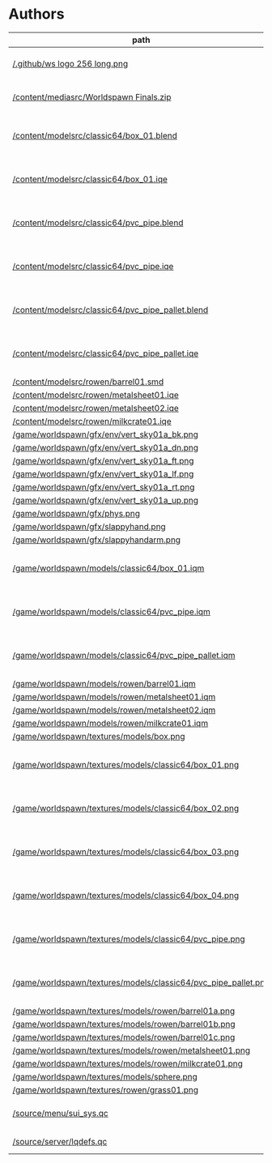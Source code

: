# Authors

| path | author | license | source |
|---|---|---|---|
| [/.github/ws logo 256 long.png](./.github/ws%20logo%20256%20long.png) | [Xan "Lithish" Farley](https://lithish.com/) | | |
| [/content/mediasrc/Worldspawn Finals.zip](./content/mediasrc/Worldspawn%20Finals.zip) | [Xan "Lithish" Farley](https://lithish.com/) | | |
| [/content/modelsrc/classic64/box_01.blend](./content/modelsrc/classic64/box_01.blend) | [craig snedeker](https://craigsnedeker.tumblr.com/) | [CC0](./contrib/CC0) | [Classic64 Lowpoly Asset Library](https://craigsnedeker.itch.io/classic64-asset-library) |
| [/content/modelsrc/classic64/box_01.iqe](./content/modelsrc/classic64/box_01.iqe) | [craig snedeker](https://craigsnedeker.tumblr.com/) | [CC0](./contrib/CC0) | [Classic64 Lowpoly Asset Library](https://craigsnedeker.itch.io/classic64-asset-library) |
| [/content/modelsrc/classic64/pvc_pipe.blend](./content/modelsrc/classic64/pvc_pipe.blend) | [craig snedeker](https://craigsnedeker.tumblr.com/) | [CC0](./contrib/CC0) | [Classic64 Lowpoly Asset Library](https://craigsnedeker.itch.io/classic64-asset-library) |
| [/content/modelsrc/classic64/pvc_pipe.iqe](./content/modelsrc/classic64/pvc_pipe.iqe) | [craig snedeker](https://craigsnedeker.tumblr.com/) | [CC0](./contrib/CC0) | [Classic64 Lowpoly Asset Library](https://craigsnedeker.itch.io/classic64-asset-library) |
| [/content/modelsrc/classic64/pvc_pipe_pallet.blend](./content/modelsrc/classic64/pvc_pipe_pallet.blend) | [craig snedeker](https://craigsnedeker.tumblr.com/) | [CC0](./contrib/CC0) | [Classic64 Lowpoly Asset Library](https://craigsnedeker.itch.io/classic64-asset-library) |
| [/content/modelsrc/classic64/pvc_pipe_pallet.iqe](./content/modelsrc/classic64/pvc_pipe_pallet.iqe) | [craig snedeker](https://craigsnedeker.tumblr.com/) | [CC0](./contrib/CC0) | [Classic64 Lowpoly Asset Library](https://craigsnedeker.itch.io/classic64-asset-library) |
| [/content/modelsrc/rowen/barrel01.smd](./content/modelsrc/rowen/barrel01.smd) | rowen d. | | |
| [/content/modelsrc/rowen/metalsheet01.iqe](./content/modelsrc/rowen/metalsheet01.iqe) | rowen d. | | |
| [/content/modelsrc/rowen/metalsheet02.iqe](./content/modelsrc/rowen/metalsheet02.iqe) | rowen d. | | |
| [/content/modelsrc/rowen/milkcrate01.iqe](./content/modelsrc/rowen/milkcrate01.iqe) | rowen d. | | |
| [/game/worldspawn/gfx/env/vert_sky01a_bk.png](./game/worldspawn/gfx/env/vert_sky01a_bk.png) | rowen d. | | |
| [/game/worldspawn/gfx/env/vert_sky01a_dn.png](./game/worldspawn/gfx/env/vert_sky01a_dn.png) | rowen d. | | |
| [/game/worldspawn/gfx/env/vert_sky01a_ft.png](./game/worldspawn/gfx/env/vert_sky01a_ft.png) | rowen d. | | |
| [/game/worldspawn/gfx/env/vert_sky01a_lf.png](./game/worldspawn/gfx/env/vert_sky01a_lf.png) | rowen d. | | |
| [/game/worldspawn/gfx/env/vert_sky01a_rt.png](./game/worldspawn/gfx/env/vert_sky01a_rt.png) | rowen d. | | |
| [/game/worldspawn/gfx/env/vert_sky01a_up.png](./game/worldspawn/gfx/env/vert_sky01a_up.png) | rowen d. | | |
| [/game/worldspawn/gfx/phys.png](./game/worldspawn/gfx/phys.png) | [evie_src](https://eviesrc.neocities.org/) | | |
| [/game/worldspawn/gfx/slappyhand.png](./game/worldspawn/gfx/slappyhand.png) | [urayami](https://urayami.online/) | | |
| [/game/worldspawn/gfx/slappyhandarm.png](./game/worldspawn/gfx/slappyhandarm.png) | [urayami](https://urayami.online/) | | |
| [/game/worldspawn/models/classic64/box_01.iqm](./game/worldspawn/models/classic64/box_01.iqm) | [craig snedeker](https://craigsnedeker.tumblr.com/) | [CC0](./contrib/CC0) | [Classic64 Lowpoly Asset Library](https://craigsnedeker.itch.io/classic64-asset-library) |
| [/game/worldspawn/models/classic64/pvc_pipe.iqm](./game/worldspawn/models/classic64/pvc_pipe.iqm) | [craig snedeker](https://craigsnedeker.tumblr.com/) | [CC0](./contrib/CC0) | [Classic64 Lowpoly Asset Library](https://craigsnedeker.itch.io/classic64-asset-library) |
| [/game/worldspawn/models/classic64/pvc_pipe_pallet.iqm](./game/worldspawn/models/classic64/pvc_pipe_pallet.iqm) | [craig snedeker](https://craigsnedeker.tumblr.com/) | [CC0](./contrib/CC0) | [Classic64 Lowpoly Asset Library](https://craigsnedeker.itch.io/classic64-asset-library) |
| [/game/worldspawn/models/rowen/barrel01.iqm](./game/worldspawn/models/rowen/barrel01.iqm) | rowen d. | | |
| [/game/worldspawn/models/rowen/metalsheet01.iqm](./game/worldspawn/models/rowen/metalsheet01.iqm) | rowen d. | | |
| [/game/worldspawn/models/rowen/metalsheet02.iqm](./game/worldspawn/models/rowen/metalsheet02.iqm) | rowen d. | | |
| [/game/worldspawn/models/rowen/milkcrate01.iqm](./game/worldspawn/models/rowen/milkcrate01.iqm) | rowen d. | | |
| [/game/worldspawn/textures/models/box.png](./game/worldspawn/textures/models/box.png) | [evie_src](https://eviesrc.neocities.org/) | | |
| [/game/worldspawn/textures/models/classic64/box_01.png](./game/worldspawn/textures/models/classic64/box_01.png) | [craig snedeker](https://craigsnedeker.tumblr.com/) | [CC0](./contrib/CC0) | [Classic64 Lowpoly Asset Library](https://craigsnedeker.itch.io/classic64-asset-library) |
| [/game/worldspawn/textures/models/classic64/box_02.png](./game/worldspawn/textures/models/classic64/box_02.png) | [craig snedeker](https://craigsnedeker.tumblr.com/) | [CC0](./contrib/CC0) | [Classic64 Lowpoly Asset Library](https://craigsnedeker.itch.io/classic64-asset-library) |
| [/game/worldspawn/textures/models/classic64/box_03.png](./game/worldspawn/textures/models/classic64/box_03.png) | [craig snedeker](https://craigsnedeker.tumblr.com/) | [CC0](./contrib/CC0) | [Classic64 Lowpoly Asset Library](https://craigsnedeker.itch.io/classic64-asset-library) |
| [/game/worldspawn/textures/models/classic64/box_04.png](./game/worldspawn/textures/models/classic64/box_04.png) | [craig snedeker](https://craigsnedeker.tumblr.com/) | [CC0](./contrib/CC0) | [Classic64 Lowpoly Asset Library](https://craigsnedeker.itch.io/classic64-asset-library) |
| [/game/worldspawn/textures/models/classic64/pvc_pipe.png](./game/worldspawn/textures/models/classic64/pvc_pipe.png) | [craig snedeker](https://craigsnedeker.tumblr.com/) | [CC0](./contrib/CC0) | [Classic64 Lowpoly Asset Library](https://craigsnedeker.itch.io/classic64-asset-library) |
| [/game/worldspawn/textures/models/classic64/pvc_pipe_pallet.png](./game/worldspawn/textures/models/classic64/pvc_pipe_pallet.png) | [craig snedeker](https://craigsnedeker.tumblr.com/) | [CC0](./contrib/CC0) | [Classic64 Lowpoly Asset Library](https://craigsnedeker.itch.io/classic64-asset-library) |
| [/game/worldspawn/textures/models/rowen/barrel01a.png](./game/worldspawn/textures/models/rowen/barrel01a.png) | rowen d. | | |
| [/game/worldspawn/textures/models/rowen/barrel01b.png](./game/worldspawn/textures/models/rowen/barrel01b.png) | rowen d. | | |
| [/game/worldspawn/textures/models/rowen/barrel01c.png](./game/worldspawn/textures/models/rowen/barrel01c.png) | rowen d. | | |
| [/game/worldspawn/textures/models/rowen/metalsheet01.png](./game/worldspawn/textures/models/rowen/metalsheet01.png) | rowen d. | | |
| [/game/worldspawn/textures/models/rowen/milkcrate01.png](./game/worldspawn/textures/models/rowen/milkcrate01.png) | rowen d. | | |
| [/game/worldspawn/textures/models/sphere.png](./game/worldspawn/textures/models/sphere.png) | [evie_src](https://eviesrc.neocities.org/) | | |
| [/game/worldspawn/textures/rowen/grass01.png](./game/worldspawn/textures/rowen/grass01.png) | rowen d. | | |
| [/source/menu/sui_sys.qc](./source/menu/sui_sys.qc) | [shp (he/him) @shpuld](https://bsky.app/profile/shpuld.bsky.social) | [MIT](./contrib/MIT) | [SUI Template for FTEQW](https://github.com/shpuld/sui-qc/) |
| [/source/server/lqdefs.qc](./source/server/lqdefs.qc) | [LibreQuake Project](https://librequake.queer.sh/) | [GPL2](./contrib/GPL2) | [LibreQuake](https://github.com/lavenderdotpet/LibreQuake/blob/main/qcsrc/defs.qc) |
